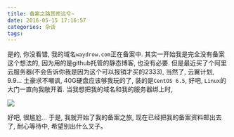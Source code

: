 ```yaml
---
title: 备案之路其修远兮~
date: 2016-05-15 17:16:57
categories: 杂谈
tags:
---
```



是的, 你没看错, 我的域名`waydrow.com`正在备案中. 其实一开始我是完全没有备案这个想法的, 因为用的是github托管的静态博客, 也没有必要.
但是最近买了个阿里云服务器(不会告诉你我是因为这个可以报销才买的2333), 当然了, 云翼计划, 9.9...
土豪求不嘲讽, 40G硬盘应该够我玩的了, 装的是`CentOS 6.5`, 好吧, `Linux`的大门一直向我敞开着.
当我想把我的域名和我的服务器绑上时,

![](http://7xqoa3.com1.z0.glb.clouddn.com/16-5-15/79268731.jpg)

好吧, 很尴尬...
于是, 我就开始了我的备案之旅, 现在已经把我的备案资料邮出去了, 耐心等待中, 希望别出什么叉子。